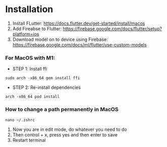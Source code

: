 # Installation
1. Install FLutter: https://docs.flutter.dev/get-started/install/macos
2. Add Fireabse to Flutter: https://firebase.google.com/docs/flutter/setup?platform=ios
3. Download model on to device using Firebase: https://firebase.google.com/docs/ml/flutter/use-custom-models

### For MacOS with M1:
- STEP 1: Install ffi

```sudo arch -x86_64 gem install ffi```
- STEP 2: Re-install dependencies

```arch -x86_64 pod install```

### How to change a path permanently in MacOS
```nano ~/.zshrc```

1. Now you are in edit mode, do whatever you need to do
2. Then control + x, press yes and then enter to save 
3. Restart terminal
